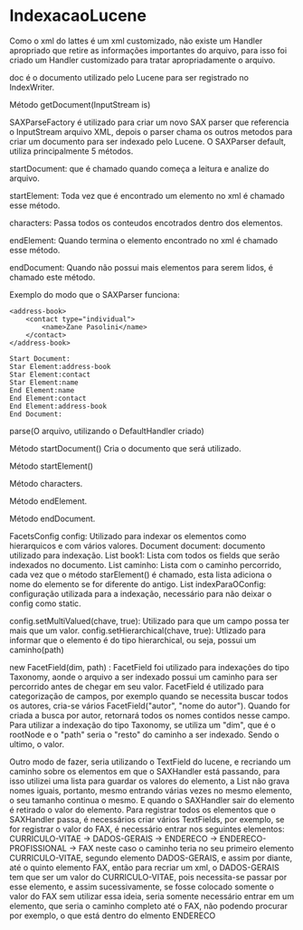 # IndexacaoLucene

Como o xml do lattes é um xml customizado, não existe um Handler apropriado que retire as informações importantes do arquivo, para isso foi criado um Handler customizado para tratar apropriadamente o arquivo.

doc é o documento utilizado pelo Lucene para ser registrado no IndexWriter.


Método getDocument(InputStream is)

SAXParseFactory é utilizado para criar um novo SAX parser que referencia o InputStream arquivo XML, depois o parser chama os outros metodos para criar um documento para ser indexado pelo Lucene.
O SAXParser default, utiliza principalmente 5 métodos.

startDocument: que é chamado quando começa a leitura e analize do arquivo.

startElement: Toda vez que é encontrado um elemento no xml é chamado esse método.

characters: Passa todos os conteudos encotrados dentro dos elementos.
 
endElement: Quando termina o elemento encontrado no xml é chamado esse método.

endDocument: Quando não possui mais elementos para serem lidos, é chamado este método.

Exemplo do modo que o SAXParser funciona:

	<address-book>
		<contact type="individual">
			<name>Zane Pasolini</name>
		</contact>
	</address-book> 

	Start Document:
	Star Element:address-book
	Star Element:contact
	Star Element:name
	End Element:name
	End Element:contact
	End Element:address-book
	End Document:

parse(O arquivo, utilizando o DefaultHandler criado)

Método startDocument()
Cria o documento que será utilizado.

Método startElement()

Método characters.

Método endElement.

Método endDocument.

FacetsConfig config: Utilizado para indexar os elementos como hierarquicos e com vários valores.
Document document: documento utilizado para indexação.
List<FacetField> book1: Lista com todos os fields que serão indexados no documento.
List<String> caminho: Lista com o caminho percorrido, cada vez que o método starElement() é chamado, esta lista adiciona o nome do elemento se for diferente do antigo.
List<String> indexParaOConfig: configuração utilizada para a indexação, necessário para não deixar o config como static.

config.setMultiValued(chave, true): Utilizado para que um campo possa ter mais que um valor.
config.setHierarchical(chave, true): Utlizado para informar que o elemento é do tipo hierarchical, ou seja, possui um caminho(path)
	
new FacetField(dim, path) : FacetField foi utilizado para indexações do tipo Taxonomy, aonde o arquivo a ser indexado possui um caminho para ser percorrido antes de chegar em seu valor. FacetField é utilizado para categorização de campos, por exemplo quando se necessita buscar todos os autores, cria-se vários FacetField("autor", "nome do autor"). Quando for criada a busca por autor, retornará todos os nomes contidos nesse campo. Para utilizar a indexação do tipo Taxonomy, se utiliza um "dim", que é o rootNode e o "path" seria o "resto" do caminho a ser indexado. Sendo o ultimo, o valor.

Outro modo de fazer, seria utilizando o TextField do lucene, e recriando um caminho sobre os elementos em que o SAXHandler está passando, para isso utilizei uma lista para guardar os valores do elemento, a List não grava nomes iguais, portanto, mesmo entrando várias vezes no mesmo elemento, o seu tamanho continua o mesmo. E quando o SAXHandler sair do elemento é retirado o valor do elemento.
Para registrar todos os elementos que o SAXHandler passa, é necessários criar vários TextFields, por exemplo, se for registrar o valor do FAX, é necessário entrar nos seguintes elementos: CURRICULO-VITAE -> DADOS-GERAIS -> ENDERECO -> ENDERECO-PROFISSIONAL -> FAX
neste caso o caminho teria no seu primeiro elemento CURRICULO-VITAE, segundo elemento DADOS-GERAIS, e assim por diante, até o quinto elemento FAX, então para recriar um xml, o DADOS-GERAIS tem que ser um valor do CURRICULO-VITAE, pois necessita-se passar por esse elemento, e assim sucessivamente, se fosse colocado somente o valor do FAX sem utilizar essa ideia, seria somente necessário entrar em um elemento, que seria o caminho completo até o FAX, não podendo procurar por exemplo, o que está dentro do elmento ENDERECO

